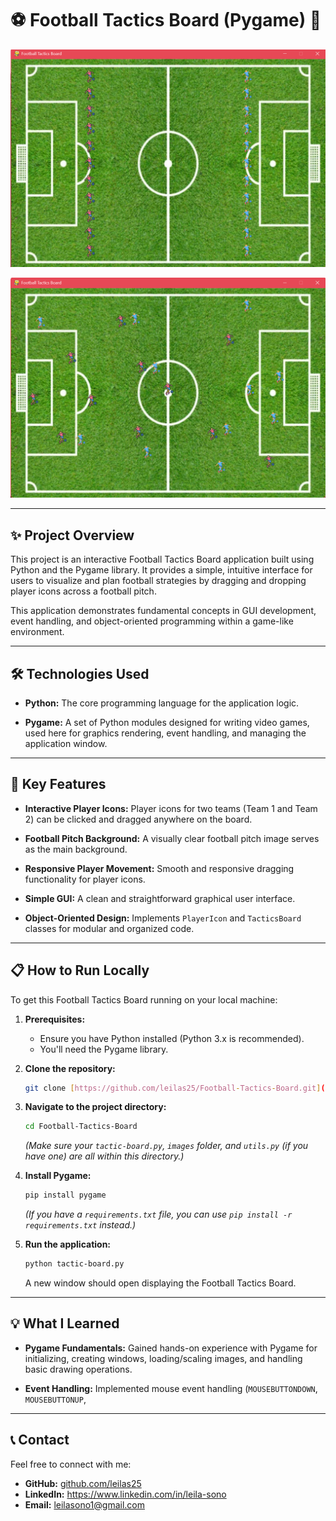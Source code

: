 # ⚽ Football Tactics Board (Pygame) 🥅

![Tactics Board Screenshots](https://github.com/leilas25/Football-Tactics-Board/blob/main/Screenshot%20(608).png?raw=true)

![Tactics Board Screenshots](https://github.com/leilas25/Football-Tactics-Board/blob/main/Screenshot%20(609).png?raw=true)


---

## ✨ Project Overview

This project is an interactive Football Tactics Board application built using Python and the Pygame library. It provides a simple, intuitive interface for users to visualize and plan football strategies by dragging and dropping player icons across a football pitch.

This application demonstrates fundamental concepts in GUI development, event handling, and object-oriented programming within a game-like environment.

---

## 🛠️ Technologies Used

* **Python:** The core programming language for the application logic.
  
* **Pygame:** A set of Python modules designed for writing video games, used here for graphics rendering, event handling, and managing the application window.

---

## 🌟 Key Features

* **Interactive Player Icons:** Player icons for two teams (Team 1 and Team 2) can be clicked and dragged anywhere on the board.
* **Football Pitch Background:** A visually clear football pitch image serves as the main background.
  
* **Responsive Player Movement:** Smooth and responsive dragging functionality for player icons.
  
* **Simple GUI:** A clean and straightforward graphical user interface.
  
* **Object-Oriented Design:** Implements `PlayerIcon` and `TacticsBoard` classes for modular and organized code.

---

## 📋 How to Run Locally

To get this Football Tactics Board running on your local machine:

1.  **Prerequisites:**
    * Ensure you have Python installed (Python 3.x is recommended).
    * You'll need the Pygame library.

2.  **Clone the repository:**
    ```bash
    git clone [https://github.com/leilas25/Football-Tactics-Board.git](https://github.com/leilas25/Football-Tactics-Board.git)
    ```

3.  **Navigate to the project directory:**
    ```bash
    cd Football-Tactics-Board
    ```
    *(Make sure your `tactic-board.py`, `images` folder, and `utils.py` (if you have one) are all within this directory.)*

4.  **Install Pygame:**
    ```bash
    pip install pygame
    ```
    *(If you have a `requirements.txt` file, you can use `pip install -r requirements.txt` instead.)*

5.  **Run the application:**
    ```bash
    python tactic-board.py
    ```
    A new window should open displaying the Football Tactics Board.

---

## 💡 What I Learned

* **Pygame Fundamentals:** Gained hands-on experience with Pygame for initializing, creating windows, loading/scaling images, and handling basic drawing operations.
  
* **Event Handling:** Implemented mouse event handling (`MOUSEBUTTONDOWN`, `MOUSEBUTTONUP`,

---

## 📞 Contact

Feel free to connect with me:

* **GitHub:** [github.com/leilas25](https://github.com/leilas25)
* **LinkedIn:** https://www.linkedin.com/in/leila-sono
* **Email:** leilasono1@gmail.com
